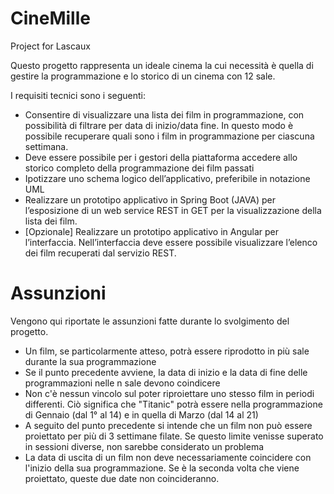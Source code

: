 # CineMille
Project for Lascaux

Questo progetto rappresenta un ideale cinema la cui necessità è quella di gestire la programmazione e lo storico di un cinema con 12 sale. 

I requisiti tecnici sono i seguenti:
- Consentire di visualizzare una lista dei film in programmazione, con possibilità di filtrare per data di inizio/data fine. In questo modo è possibile recuperare quali sono i film in programmazione per ciascuna settimana.
- Deve essere possibile per i gestori della piattaforma accedere allo storico completo della programmazione dei film passati
- Ipotizzare uno schema logico dell’applicativo, preferibile in notazione UML
- Realizzare un prototipo applicativo in Spring Boot (JAVA) per l’esposizione di un web service REST in GET per la visualizzazione della lista dei film.
- [Opzionale] Realizzare un prototipo applicativo in Angular per l’interfaccia. Nell’interfaccia deve essere possibile visualizzare l’elenco dei film recuperati dal servizio REST.

<h1>Assunzioni</h1>
Vengono qui riportate le assunzioni fatte durante lo svolgimento del progetto.

- Un film, se particolarmente atteso, potrà essere riprodotto in più sale durante la sua programmazione
- Se il punto precedente avviene, la data di inizio e la data di fine delle programmazioni nelle n sale devono coindicere
- Non c'è nessun vincolo sul poter riproiettare uno stesso film in periodi differenti. Ciò significa che "Titanic" potrà essere nella programmazione di Gennaio (dal 1° al 14) e in quella di Marzo (dal 14 al 21)
- A seguito del punto precedente si intende che un film non può essere proiettato per più di 3 settimane filate. Se questo limite venisse superato in sessioni diverse, non sarebbe considerato un problema
- La data di uscita di un film non deve necessariamente coincidere con l'inizio della sua programmazione. Se è la seconda volta che viene proiettato, queste due date non coincideranno.
  
